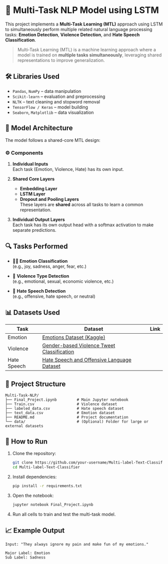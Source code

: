 
# 🧠 Multi-Task NLP Model using LSTM

This project implements a **Multi-Task Learning (MTL)** approach using LSTM to simultaneously perform multiple related natural language processing tasks: **Emotion Detection**, **Violence Detection**, and **Hate Speech Classification**.

> Multi-Task Learning (MTL) is a machine learning approach where a model is trained on **multiple tasks simultaneously**, leveraging shared representations to improve generalization.

## 🛠️ Libraries Used

- `Pandas`, `NumPy` – data manipulation
- `Scikit-learn` – evaluation and preprocessing
- `NLTK` – text cleaning and stopword removal
- `TensorFlow / Keras` – model building
- `Seaborn`, `Matplotlib` – data visualization

## 🧱 Model Architecture

The model follows a shared-core MTL design:

### ⚙️ Components

1. **Individual Inputs**  
   Each task (Emotion, Violence, Hate) has its own input.

2. **Shared Core Layers**  
   - **Embedding Layer**
   - **LSTM Layer**
   - **Dropout and Pooling Layers**  
   These layers are **shared** across all tasks to learn a common representation.

3. **Individual Output Layers**  
   Each task has its own output head with a softmax activation to make separate predictions.

## 🔍 Tasks Performed

- 🧑‍🎤 **Emotion Classification**  
  (e.g., joy, sadness, anger, fear, etc.)

- 🔪 **Violence Type Detection**  
  (e.g., emotional, sexual, economic violence, etc.)

- 🚫 **Hate Speech Detection**  
  (e.g., offensive, hate speech, or neutral)

## 📊 Datasets Used

| Task         | Dataset | Link |
|--------------|---------|------|
| Emotion      | [Emotions Dataset (Kaggle)](https://www.kaggle.com/datasets/nelgiriyewithana/emotions) |
| Violence     | [Gender-based Violence Tweet Classification](https://www.kaggle.com/datasets/gauravduttakiit/gender-based-violence-tweet-classification?select=Train.csv) |
| Hate Speech  | [Hate Speech and Offensive Language Dataset](https://www.kaggle.com/datasets/mrmorj/hate-speech-and-offensive-language-dataset) |

## 📂 Project Structure

```
Multi-Task-NLP/
├── Final_Project.ipynb         # Main Jupyter notebook
├── Train.csv                   # Violence dataset
├── labeled_data.csv            # Hate speech dataset
├── text_data.csv               # Emotion dataset
├── README.md                   # Project documentation
└── data/                       # (Optional) Folder for large or external datasets
```

## 🚀 How to Run

1. Clone the repository:
   ```bash
   git clone https://github.com/your-username/Multi-label-Text-Classifier.git
   cd Multi-label-Text-Classifier
   ```

2. Install dependencies:
   ```bash
   pip install -r requirements.txt
   ```

3. Open the notebook:
   ```bash
   jupyter notebook Final_Project.ipynb
   ```

4. Run all cells to train and test the multi-task model.

## 📈 Example Output

```text
Input: "They always ignore my pain and make fun of my emotions."

Major Label: Emotion  
Sub Label: Sadness
```

